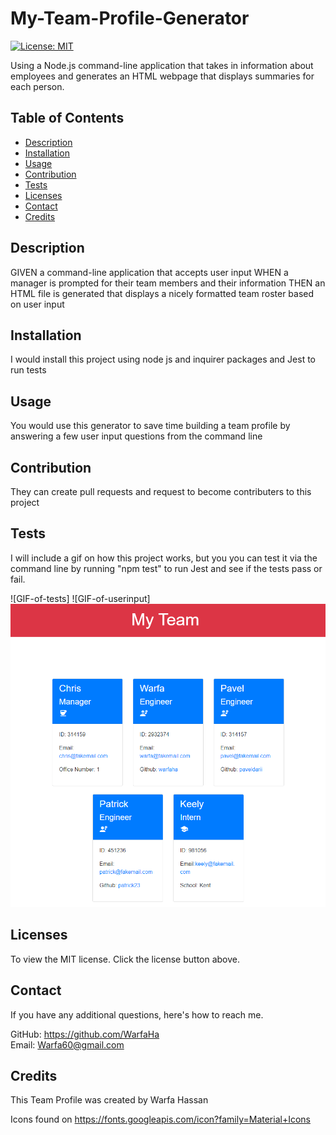 # My-Team-Profile-Generator
[![License: MIT](https://img.shields.io/badge/License-MIT-yellow.svg)](https://opensource.org/licenses/MIT)

Using a Node.js command-line application that takes in information about employees and generates an HTML webpage that displays summaries for each person.


## Table of Contents
* [Description](#description)
* [Installation](#installation)
* [Usage](#usage)
* [Contribution](#contribution)
* [Tests](#test)
* [Licenses](#licenses)
* [Contact](#contact)
* [Credits](#credits)

## Description
GIVEN a command-line application that accepts user input
WHEN a manager is prompted for their team members and their information
THEN an HTML file is generated that displays a nicely formatted team roster based on user input

## Installation
I would install this project using node js and inquirer packages and Jest to run tests

## Usage
You would use this generator to save time building a team profile by answering a few user input questions from the command line

## Contribution
They can create pull requests and request to become contributers to this project

## Tests
I will include a gif on how this project works, but you you can test it via the command line by running "npm test" to run Jest and see if the tests pass or fail. 

![GIF-of-tests]
![GIF-of-userinput]
![screenshot-of-HTML](./assets/Screenshot-of-Team.PNG)

## Licenses
To view the MIT license. Click the license button above.

## Contact
If you have any additional questions, here's how to reach me.

GitHub: https://github.com/WarfaHa  
Email: Warfa60@gmail.com

## Credits
This Team Profile was created by Warfa Hassan

Icons found on https://fonts.googleapis.com/icon?family=Material+Icons